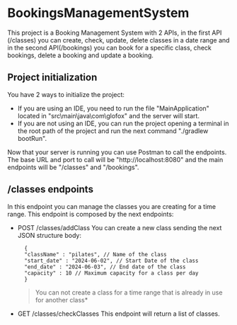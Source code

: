 # BookingsManagementSystem
This project is a Booking Management System with 2 APIs, in the first API (/classes) you can create, check, update, delete classes in a date range and in the second API(/bookings) you can book for a specific class, check bookings, delete a booking and update a booking.

## Project initialization
You have 2 ways to initialize the project: 
- If you are using an IDE, you need to run the file "MainApplication" located in "src\main\java\com\glofox" and the server will start.
- If you are not using an IDE, you can run the project opening a terminal in the root path of the project and run the next command "./gradlew bootRun".

Now that your server is running you can use Postman to call the endpoints. The base URL and port to call will be "http://localhost:8080" and the main endpoints will be "/classes" and "/bookings".

## /classes endpoints
In this endpoint you can manage the classes you are creating for a time range.
This endpoint is composed by the next endpoints:
- POST /classes/addClass
  You can create a new class sending the next JSON structure body:
  ```
    {
    "className" : "pilates", // Name of the class
    "start_date" : "2024-06-02", // Start Date of the class
    "end_date" : "2024-06-03", // End date of the class
    "capacity" : 10 // Maximum capacity for a class per day
    }
  ```
   >You can not create a class for a time range that is already in use for another class*

- GET /classes/checkClasses
  This endpoint will return a list of classes.
